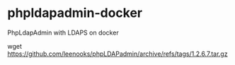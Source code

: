 # phpldapadmin-docker
PhpLdapAdmin with LDAPS on docker

wget https://github.com/leenooks/phpLDAPadmin/archive/refs/tags/1.2.6.7.tar.gz

